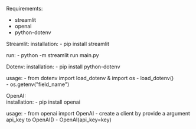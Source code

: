 Requirememts:
  - streamlit
  - openai
  - python-dotenv

Streamlit:
  installation:
    - pip install streamlit

  run:
    - python -m streamlit run main.py
  
Dotenv:
  installation:
    - pip install python-dotenv
    
  usage:
    - from dotenv import load_dotenv & import os
    - load_dotenv()  
    - os.getenv("field_name")

OpenAI:        
  installation:
    - pip install openai
    
  usage:
    - from openai import OpenAI
    - create a client by provide a argument api_key to OpenAI()
    - OpenAI(api_key=key)